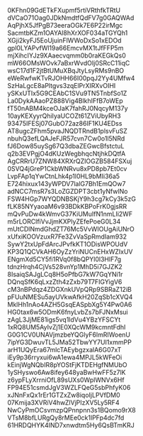 0KFhn09GdETkFXupmf5rtiVRthfkTRtU
dVCaO71Oag0JDkNmdtfQdFV7g0GAQWAd
AqPjhX5JfPgB73eeraOGk7E6P22irMgc
SacmtbKZm1OAYAl8hXrXOF034aTGYQh1
XGji2kyFJ5EoUjuinFlWWoDxSo1xEDOd
gpl0LYAPvfWl19a66EmcvMX1tJfFFP5m
mjXihcIYJz9XAaecvqmm0b0raKEGkQs0
mW66OMsWOvk7aBxrWvdOIj0SRcC11iqC
wsC17d1F2jtBtUMuXBqJtyLsyRMs9nBO
eWeRwfwKTvRJOHH66I00pqJ2Yy4UMfw4
SzHaLgcE8aPltgvs3zqElPrXIRXvOIHI
ySKxUTIx5G9CEAbC1SVu9TN5TnbfSo1Z
La0DykAAaoPZ888Vig4BlkhIFfB7oWEp
fT50nABM4kceOJaK7fahRJ0NqcyM137y
10ayKEXyyrQhiIyaUCOZt61ZViUbyRH3
93475IFESj07GubO72az86IF1KU4EDss
AT8ugcZFhm5pvaJNQDTRndB1plsvFuSZ
nbuhQ3efLQAJeFJR57cvn7Cw0o1l5NRd
fJ6Dow85uySg67Q3dbaZEGwcBfstctuL
q2b3EVPgjO4dKUzWegbhqcNtjhkDQtfA
AgCRRrU7ZNW84XRXrQZIOGZB584FSXuj
0SVQ4jGreP1CkbWNRvu8xPD8pb7Et0cv
LvpFAp1qYwCtnLhk4p1l0HL9bMIi36a5
E724hixux143yWPDV7lalG7Bh1EmQOw7
adNCC7msR7s3LoZGZDPT3cbt1yNfwlNo
FSW4HGp7WYQDNBSKjY9h3cg7kCy3k5zG
fLK85NYyaoaM6v93BDkKBPoFrK0gjsRR
mQvPuDw4kWmvG37KiUMuIfN1nmLIi2WF
m5rLORClfiVvJjmKXPlyZEfePoeG0L34
mUtCDlNmdGhdZT76Mc5VvWIOUgAiUNrO
xUfxiKOOVzuxR7Fe3ZvVaSpRmdIam932
SywY2txUpFdArcJPvfkKT1ODisWPOUdV
KP3Q1QCVkAH6OyZzYriNUCnEHxWZIxUV
ENgmXd5CY5fi1RVq0f8bQPYl0l3HlF7g
tdnzHrqh4CjVs528vnYp1MhD5i7GJZK2
8IsaiqSAJgLCq8H5oPfbG7kW7GqYNi1r
DQnqSfK6qLxzZth4zZxb79T7FIGYigV6
cM3nBPdqz4ZDGXnkUVpQRp9SBRaZ12iB
pFUuNMESu5ayUVkwAfkH20ZqSb1cXVQ4
MklHh1nAo4AZH5GsqEASpbXg5Y4Pw0A6
HG0tax6w5ODmK6fnyLvbZs7bFJNxMsui
zAgL3JjME81igs5vq1ldVu4YBzYFSCYt
1xRQ8UM5AyIvZj1E0XQcWM9kcmntFdhI
G0G1CV0UNAVjmzbeYQGlyF6lmRIWoenU
7ipYG3DwuvTL5JMa52TbwYY7UI1xmmPP
arH1UQyEra67mlcTAEybgzxalA6G07xT
iEy9p36rryxui6wA1ewa4MPJL5kWFeOi
kEinjWgNQbIR8pYOStFjKTDEHgfNMUbO
1ySHyswo6Aw8ifey648yaBwHwFF5z7lK
z6ypFLyXrrniOfL89sUXs0WplWNVx6Hf
FP94E51csmdJgV3WZLFQeG5sbPhfyK06
xJNnFxQx1rEr1GTZxZw8iqoIjLPVfDM0
07Kmija3XVRiV4hwZlVjPIzXV5Ly5RF4
NwCyPmOCsvmzpQPnnpnn3s1BQomo9rX8
VTsM8bfLURgQy8rMEe0ck1lPFp4dc7fd
61HRDQHYK4IND7xnwdtm5Hy6QsBTmKRJ
